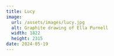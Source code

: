```yaml
---
title: Lucy
image:
  url: /assets/images/lucy.jpg
  alt: Graphite drawing of Ella Purnell
  width: 1822
  height: 2315
date: 2024-05-19
---
```

